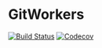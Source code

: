 # GitWorkers

[![Build Status](https://travis-ci.com/josePereiro/GitWorkers.jl.svg?branch=master)](https://travis-ci.com/josePereiro/GitWorkers.jl)
[![Codecov](https://codecov.io/gh/josePereiro/GitWorkers.jl/branch/master/graph/badge.svg)](https://codecov.io/gh/josePereiro/GitWorkers.jl)
